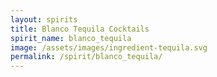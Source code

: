 ```yaml
---
layout: spirits
title: Blanco Tequila Cocktails
spirit_name: blanco_tequila
image: /assets/images/ingredient-tequila.svg
permalink: /spirit/blanco_tequila/
---
```

